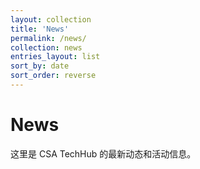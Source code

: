 ```yaml
---
layout: collection
title: 'News'
permalink: /news/
collection: news
entries_layout: list
sort_by: date
sort_order: reverse
---
```


# News

这里是 CSA TechHub 的最新动态和活动信息。
